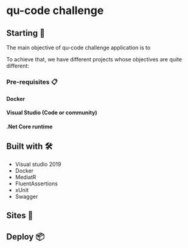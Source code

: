 # qu-code challenge 

## Starting 🚀
The main objective of qu-code challenge application is to

To achieve that, we have different projects whose objectives are quite different:

### Pre-requisites 📋
#### Docker 
#### Visual Studio (Code or community)
#### .Net Core runtime

## Built with 🛠️
* Visual studio 2019
* Docker
* MediatR
* FluentAssertions
* xUnit
* Swagger

## Sites 📌

## Deploy 📦
